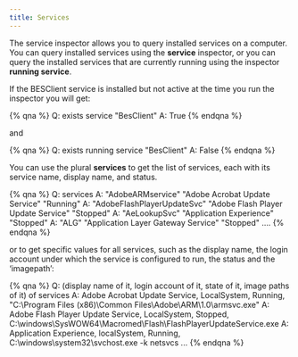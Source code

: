 ```yaml
---
title: Services
---
```


The service inspector allows you to query installed services on a computer. You can query installed services using the 
**service** inspector, or you can query the installed services that are currently running using the inspector **running service**.

If the BESClient service is installed but not active at the time you run the inspector you will get:

{% qna %}
Q: exists service "BesClient"
A: True
{% endqna %}

and 

{% qna %}
Q: exists running service "BesClient"
A: False
{% endqna %}

You can use the plural **services** to get the list of services, each with its service name, display name, and status.

{% qna %}
Q: services
A: "AdobeARMservice" "Adobe Acrobat Update Service" "Running"
A: "AdobeFlashPlayerUpdateSvc" "Adobe Flash Player Update Service" "Stopped"
A: "AeLookupSvc" "Application Experience" "Stopped"
A: "ALG" "Application Layer Gateway Service" "Stopped"
....
{% endqna %}

or to get specific values for all services, such as the display name, the login account under which the
service is configured to run, the status and the ‘imagepath’:

{% qna %}
Q: (display name of it, login account of it, state of it, image paths of it) of services
A: Adobe Acrobat Update Service, LocalSystem, Running, "C:\Program Files (x86)\Common Files\Adobe\ARM\1.0\armsvc.exe"
A: Adobe Flash Player Update Service, LocalSystem, Stopped, C:\windows\SysWOW64\Macromed\Flash\FlashPlayerUpdateService.exe
A: Application Experience, localSystem, Running, C:\windows\system32\svchost.exe -k netsvcs
...
{% endqna %}

